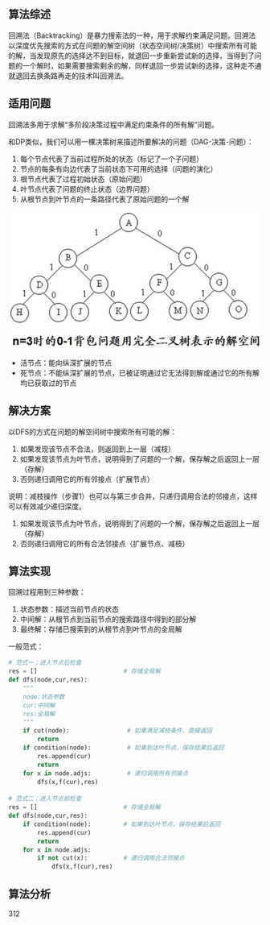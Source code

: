 ## 算法综述
回溯法（Backtracking）是暴力搜索法的一种，用于求解约束满足问题。回溯法以深度优先搜索的方式在问题的解空间树（状态空间树/决策树）中搜索所有可能的解，当发现原先的选择达不到目标，就退回一步重新尝试新的选择，当得到了问题的一个解时，如果需要搜索剩余的解，同样退回一步尝试新的选择，这种走不通就退回去换条路再走的技术叫回溯法。

## 适用问题
回溯法多用于求解“多阶段决策过程中满足约束条件的所有解”问题。

和DP类似，我们可以用一棵决策树来描述所要解决的问题（DAG-决策-问题）：
1. 每个节点代表了当前过程所处的状态（标记了一个子问题）
2. 节点的每条有向边代表了当前状态下可用的选择（问题的演化）
3. 根节点代表了过程初始状态（原始问题）
4. 叶节点代表了问题的终止状态（边界问题）
5. 从根节点到叶节点的一条路径代表了原始问题的一个解

![](/assets/回溯.jpg)

- 活节点：能向纵深扩展的节点
- 死节点：不能纵深扩展的节点，已被证明通过它无法得到解或通过它的所有解均已获取过的节点

## 解决方案
以DFS的方式在问题的解空间树中搜索所有可能的解：
1. 如果发现该节点不合法，则返回到上一层（减枝）
2. 如果发现该节点为叶节点，说明得到了问题的一个解，保存解之后返回上一层（存解）
3. 否则递归调用它的所有邻接点（扩展节点）

说明：减枝操作（步骤1）也可以与第三步合并，只递归调用合法的邻接点，这样可以有效减少递归深度。
1. 如果发现该节点为叶节点，说明得到了问题的一个解，保存解之后返回上一层（存解）
2. 否则递归调用它的所有合法邻接点（扩展节点、减枝）

## 算法实现
回溯过程用到三种参数：
1. 状态参数：描述当前节点的状态
2. 中间解：从根节点到当前节点的搜索路径中得到的部分解
3. 最终解：存储已搜索到的从根节点到叶节点的全局解

一般范式：

```python
# 范式一：进入节点后检查
res = []                        # 存储全局解
def dfs(node,cur,res):
    """
    node:状态参数
    cur:中间解
    res:全局解
    """
    if cut(node):                # 如果满足减枝条件，直接返回
        return
    if condition(node):          # 如果到达叶节点，保存结果后返回
        res.append(cur)
        return
    for x in node.adjs:          # 递归调用所有邻接点
        dfs(x,f(cur),res)

# 范式二：进入节点前检查
res = []                        # 存储全局解
def dfs(node,cur,res):
    if condition(node):         # 如果到达叶节点，保存结果后返回
        res.append(cur)
        return
    for x in node.adjs:
        if not cut(x):          # 递归调用合法邻接点
            dfs(x,f(cur),res)
```
## 算法分析





312
